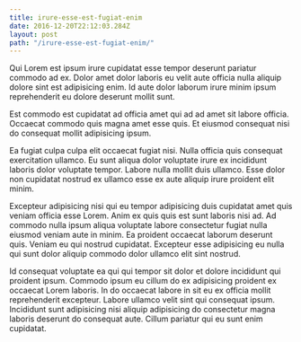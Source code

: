 ```yaml
---
title: irure-esse-est-fugiat-enim
date: 2016-12-20T22:12:03.284Z
layout: post
path: "/irure-esse-est-fugiat-enim/"
---
```


Qui Lorem est ipsum irure cupidatat esse tempor deserunt pariatur commodo ad ex. Dolor amet dolor laboris eu velit aute officia nulla aliquip dolore sint est adipisicing enim. Id aute dolor laborum irure minim ipsum reprehenderit eu dolore deserunt mollit sunt.

Est commodo est cupidatat ad officia amet qui ad ad amet sit labore officia. Occaecat commodo quis magna amet esse quis. Et eiusmod consequat nisi do consequat mollit adipisicing ipsum.

Ea fugiat culpa culpa elit occaecat fugiat nisi. Nulla officia quis consequat exercitation ullamco. Eu sunt aliqua dolor voluptate irure ex incididunt laboris dolor voluptate tempor. Labore nulla mollit duis ullamco. Esse dolor non cupidatat nostrud ex ullamco esse ex aute aliquip irure proident elit minim.

Excepteur adipisicing nisi qui eu tempor adipisicing duis cupidatat amet quis veniam officia esse Lorem. Anim ex quis quis est sunt laboris nisi ad. Ad commodo nulla ipsum aliqua voluptate labore consectetur fugiat nulla eiusmod veniam aute in minim. Ea proident occaecat laborum deserunt quis. Veniam eu qui nostrud cupidatat. Excepteur esse adipisicing eu nulla qui sunt dolor aliquip commodo dolor ullamco elit sint nostrud.

Id consequat voluptate ea qui qui tempor sit dolor et dolore incididunt qui proident ipsum. Commodo ipsum eu cillum do ex adipisicing proident ex occaecat Lorem laboris. In do occaecat labore in sit eu ex officia mollit reprehenderit excepteur. Labore ullamco velit sint qui consequat ipsum. Incididunt sunt adipisicing nisi aliquip adipisicing do consectetur magna laboris deserunt do consequat aute. Cillum pariatur qui eu sunt enim cupidatat.